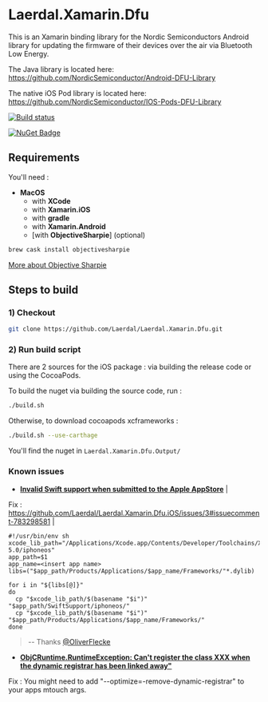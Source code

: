 # Laerdal.Xamarin.Dfu

This is an Xamarin binding library for the Nordic Semiconductors Android library for updating the firmware of their devices over the air via Bluetooth Low Energy.

The Java library is located here: https://github.com/NordicSemiconductor/Android-DFU-Library

The native iOS Pod library is located here: https://github.com/NordicSemiconductor/IOS-Pods-DFU-Library


[![Build status](https://dev.azure.com/LaerdalMedical/Laerdal%20Nuget%20Platform/_apis/build/status/MAN-Laerdal.Xamarin.Dfu.Android)](https://dev.azure.com/LaerdalMedical/Laerdal%20Nuget%20Platform/_build/latest?definitionId=110)

[![NuGet Badge](https://buildstats.info/nuget/Laerdal.Xamarin.Dfu?includePreReleases=true)](https://www.nuget.org/packages/Laerdal.Xamarin.Dfu/)

## Requirements

You'll need :

- **MacOS**
  - with **XCode**
  - with **Xamarin.iOS**
  - with **gradle**
  - with **Xamarin.Android**
  - [with **ObjectiveSharpie**] (optional)

```bash
brew cask install objectivesharpie
```

[More about Objective Sharpie](https://docs.microsoft.com/en-us/xamarin/cross-platform/macios/binding/objective-sharpie/get-started)

## Steps to build

### 1) Checkout

```bash
git clone https://github.com/Laerdal/Laerdal.Xamarin.Dfu.git
```

### 2) Run build script

There are 2 sources for the iOS package : via building the release code or using the CocoaPods.

To build the nuget via building the source code, run :

```bash
./build.sh
```

Otherwise, to download cocoapods xcframeworks :

```bash
./build.sh --use-carthage
```

You'll find the nuget in `Laerdal.Xamarin.Dfu.Output/`

### Known issues

- [**Invalid Swift support when submitted to the Apple AppStore**](https://github.com/Laerdal/Laerdal.Xamarin.Dfu.iOS/issues/3) |

Fix : https://github.com/Laerdal/Laerdal.Xamarin.Dfu.iOS/issues/3#issuecomment-783298581 | 

```shell
#!/usr/bin/env sh
xcode_lib_path="/Applications/Xcode.app/Contents/Developer/Toolchains/XcodeDefault.xctoolchain/usr/lib/swift-5.0/iphoneos"
app_path=$1
app_name=<insert app name>
libs=("$app_path/Products/Applications/$app_name/Frameworks/"*.dylib)

for i in "${libs[@]}"
do
  cp "$xcode_lib_path/$(basename "$i")" "$app_path/SwiftSupport/iphoneos/"
  cp "$xcode_lib_path/$(basename "$i")" "$app_path/Products/Applications/$app_name/Frameworks/"
done
```

> -- Thanks [@OliverFlecke](https://github.com/OliverFlecke)

- [**ObjCRuntime.RuntimeException: Can't register the class XXX when the dynamic registrar has been linked away"**](https://github.com/Laerdal/Laerdal.Xamarin.Dfu.iOS/issues/1)

Fix : You might need to add "--optimize=-remove-dynamic-registrar" to your apps mtouch args.

